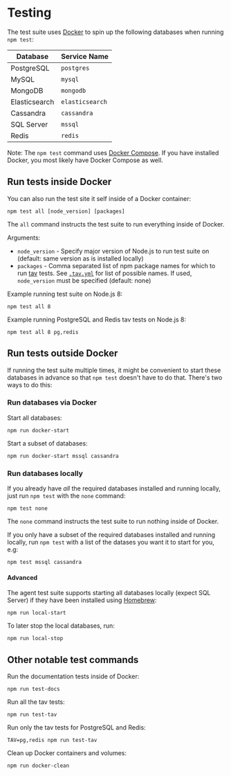 # Testing

The test suite uses [Docker](https://www.docker.com/community-edition) to spin up the following databases when running `npm test`:

| Database      | Service Name |
|---------------|--------------|
| PostgreSQL    | `postgres` |
| MySQL         | `mysql` |
| MongoDB       | `mongodb` |
| Elasticsearch | `elasticsearch` |
| Cassandra     | `cassandra` |
| SQL Server    | `mssql` |
| Redis         | `redis` |

Note:
The `npm test` command uses [Docker Compose](https://docs.docker.com/compose/install/).
If you have installed Docker,
you most likely have Docker Compose as well.

## Run tests inside Docker

You can also run the test site it self inside of a Docker container:

```
npm test all [node_version] [packages]
```

The `all` command instructs the test suite to run everything inside of Docker.

Arguments:

- `node_version` - Specify major version of Node.js to run test suite on (default: same version as is installed locally)
- `packages` - Comma separated list of npm package names for which to run [tav](https://github.com/watson/test-all-versions) tests.
  See [`.tav.yml`](https://github.com/elastic/apm-agent-nodejs/blob/master/.tav.yml) for list of possible names.
  If used,
  `node_version` must be specified (default: none)

Example running test suite on Node.js 8:

```
npm test all 8
```

Example running PostgreSQL and Redis tav tests on Node.js 8:

```
npm test all 8 pg,redis
```

## Run tests outside Docker

If running the test suite multiple times,
it might be convenient to start these databases in advance so that `npm test` doesn't have to do that.
There's two ways to do this:

### Run databases via Docker

Start all databases:

```
npm run docker-start
```

Start a subset of databases:

```
npm run docker-start mssql cassandra
```

### Run databases locally

If you already have _all_ the required databases installed and running locally,
just run `npm test` with the `none` command:

```
npm test none
```

The `none` command instructs the test suite to run nothing inside of Docker.

If you only have a subset of the required databases installed and running locally,
run `npm test` with a list of the datases you want it to start for you,
e.g:

```
npm test mssql cassandra
```

#### Advanced

The agent test suite supports starting all databases locally (expect SQL Server) if they have been installed using [Homebrew](https://brew.sh/):

```
npm run local-start
```

To later stop the local databases,
run:

```
npm run local-stop
```

## Other notable test commands

Run the documentation tests inside of Docker:

```
npm run test-docs
```

Run all the tav tests:

```
npm run test-tav
```

Run only the tav tests for PostgreSQL and Redis:

```
TAV=pg,redis npm run test-tav
```

Clean up Docker containers and volumes:

```
npm run docker-clean
```
